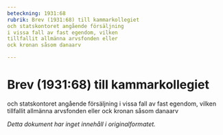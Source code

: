 ```yaml
---
beteckning: 1931:68
rubrik: Brev (1931:68) till kammarkollegiet 
och statskontoret angående försäljning
i vissa fall av fast egendom, vilken 
tillfallit allmänna arvsfonden eller 
ock kronan såsom danaarv

---
```

# Brev (1931:68) till kammarkollegiet 
och statskontoret angående försäljning
i vissa fall av fast egendom, vilken 
tillfallit allmänna arvsfonden eller 
ock kronan såsom danaarv

*Detta dokument har inget innehåll i originalformatet.*